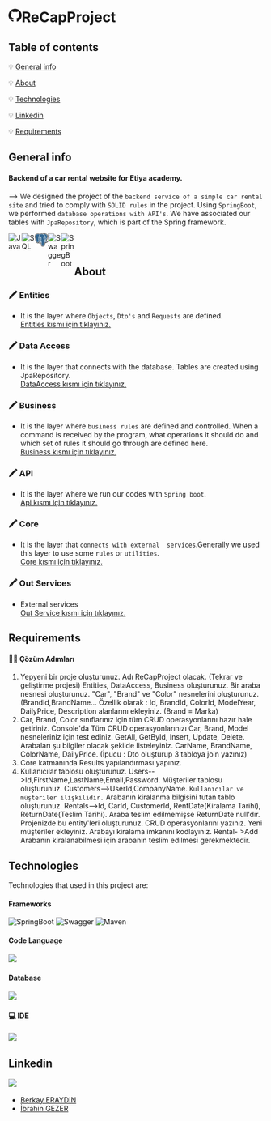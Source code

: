 # ReCapProject <img align="left" alt="GitHub" width="26px" src="https://raw.githubusercontent.com/github/explore/78df643247d429f6cc873026c0622819ad797942/topics/github/github.png" />
  ## Table of contents 
💡 [General info](#general-info)

💡 [About](#about)

💡 [Technologies](#technologies)

💡 [Linkedin](#linkedin)

💡 [Requirements](#requirements)


## General info
#### Backend of a car rental website for Etiya academy.
-->  We designed the project of the `backend service of a simple car rental site` and tried to comply with `SOLID rules` in the project. Using `SpringBoot`, we performed `database operations with API's`. We have associated our tables with `JpaRepository`, which is part of the Spring framework.

<img align="left" alt="Java" width="26px" src="https://classes.engineering.wustl.edu/cse231/core/images/2/26/Java.png" />
<img align="left" alt="SQL" width="26px" src="https://uploads.toptal.io/blog/category/logo/60/sql.png" />
<img align="left" alt="PostGreSQL" width="26px" src="https://raw.githubusercontent.com/github/explore/80688e429a7d4ef2fca1e82350fe8e3517d3494d/topics/postgresql/postgresql.png" />
<img align="left" alt="Swagger" width="26px" src="https://www.form.io/sites/default/files/2018-08/swagger-300.jpg" />
<img align="left" alt="SpringBoot" width="26px" src="https://www.instana.com/media/spring_boot_logo.png" /><br/><br/>

## About
### 🖍 Entities
- It is the layer where `Objects`, `Dto's` and `Requests` are defined.<br/> [Entities kısmı için tıklayınız.](https://github.com/eraydin61/etiyaCamp/tree/main/ReCapProject/src/main/java/com/etiya/ReCapProject/entities)

### 🖍 Data Access
- It is the layer that connects with the database. Tables are created using JpaRepository.<br/> [DataAccess kısmı için tıklayınız.](https://github.com/eraydin61/etiyaCamp/tree/main/ReCapProject/src/main/java/com/etiya/ReCapProject/dataAccess)

### 🖍 Business
- It is the layer where `business rules` are defined and controlled. When a command is received by the program, what operations it should do and which set of rules it should go through are defined here.<br/> [Business kısmı için tıklayınız.](https://github.com/eraydin61/etiyaCamp/tree/main/ReCapProject/src/main/java/com/etiya/ReCapProject/business)

### 🖍 API
- It is the layer where we run our codes with `Spring boot`. <br/>[Api kısmı için tıklayınız.](https://github.com/eraydin61/etiyaCamp/tree/main/ReCapProject/src/main/java/com/etiya/ReCapProject/api)

### 🖍 Core
- It is the layer that `connects with external  services`.Generally we used this layer to use some `rules` or `utilities`. <br/>[Core kısmı için tıklayınız.](https://github.com/eraydin61/etiyaCamp/tree/main/ReCapProject/src/main/java/com/etiya/ReCapProject/core)

### 🖍 Out Services
- External services <br/>[Out Service kısmı için tıklayınız.](https://github.com/eraydin61/etiyaCamp/tree/main/ReCapProject/src/main/java/com/etiya/ReCapProject/outServices)

## Requirements

#### 👩‍🔧 Çözüm Adımları
1. Yepyeni bir proje oluşturunuz. Adı ReCapProject olacak. (Tekrar ve geliştirme projesi) Entities, DataAccess, Business oluşturunuz. Bir araba nesnesi oluşturunuz. "Car", "Brand" ve "Color" nesnelerini oluşturunuz.(BrandId,BrandName… Özellik olarak : Id, BrandId, ColorId, ModelYear, DailyPrice, Description alanlarını ekleyiniz. (Brand = Marka)
2. Car, Brand, Color sınıflarınız için tüm CRUD operasyonlarını hazır hale getiriniz. Console'da Tüm CRUD operasyonlarınızı Car, Brand, Model nesneleriniz için test ediniz. GetAll, GetById, Insert, Update, Delete. Arabaları şu bilgiler olacak şekilde listeleyiniz. CarName, BrandName, ColorName, DailyPrice. (İpucu : Dto oluşturup 3 tabloya join yazınız)
3. Core katmanında Results yapılandırması yapınız.
4. Kullanıcılar tablosu oluşturunuz. Users-->Id,FirstName,LastName,Email,Password. Müşteriler tablosu oluşturunuz. Customers-->UserId,CompanyName. `Kullanıcılar ve müşteriler ilişkilidir.` Arabanın kiralanma bilgisini tutan tablo oluşturunuz. Rentals-->Id, CarId, CustomerId, RentDate(Kiralama Tarihi), ReturnDate(Teslim Tarihi). Araba teslim edilmemişse ReturnDate null'dır. Projenizde bu entity'leri oluşturunuz. CRUD operasyonlarını yazınız. Yeni müşteriler ekleyiniz. Arabayı kiralama imkanını kodlayınız. Rental- >Add Arabanın kiralanabilmesi için arabanın teslim edilmesi gerekmektedir.





## Technologies
Technologies that used in this project are:

#### Frameworks 
![SpringBoot](https://img.shields.io/badge/Spring-6DB33F?style=for-the-badge&logo=spring&logoColor=white)
![Swagger](https://img.shields.io/badge/Swagger-85EA2D?style=for-the-badge&logo=Swagger&logoColor=white)
![Maven](https://img.shields.io/badge/apache_maven-C71A36?style=for-the-badge&logo=apachemaven&logoColor=white)

#### Code Language
![](https://img.shields.io/badge/Java-ED8B00?style=for-the-badge&logo=java&logoColor=white)

#### Database
![](https://img.shields.io/badge/PostgreSQL-316192?style=for-the-badge&logo=postgresql&logoColor=white)

#### 💻 IDE
![](https://img.shields.io/badge/Eclipse-2C2255?style=for-the-badge&logo=eclipse&logoColor=white)


## Linkedin
![](https://img.shields.io/badge/LinkedIn-0077B5?style=for-the-badge&logo=linkedin&logoColor=white)
* [Berkay ERAYDIN](https://www.linkedin.com/in/berkayeraydin/)
* [İbrahin GEZER](https://www.linkedin.com/in/ibrahimgezer92/)
